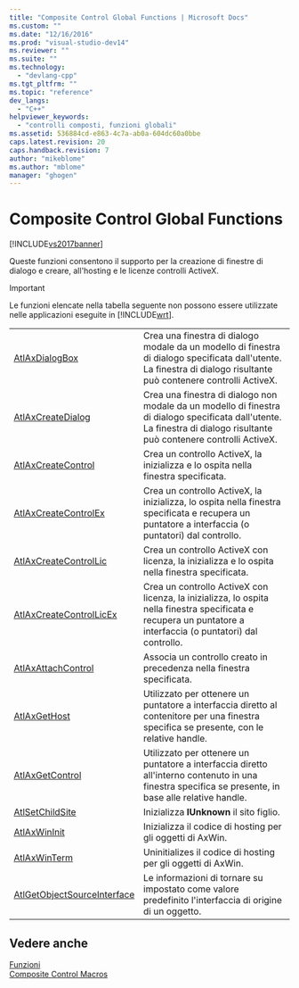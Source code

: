 ```yaml
---
title: "Composite Control Global Functions | Microsoft Docs"
ms.custom: ""
ms.date: "12/16/2016"
ms.prod: "visual-studio-dev14"
ms.reviewer: ""
ms.suite: ""
ms.technology: 
  - "devlang-cpp"
ms.tgt_pltfrm: ""
ms.topic: "reference"
dev_langs: 
  - "C++"
helpviewer_keywords: 
  - "controlli composti, funzioni globali"
ms.assetid: 536884cd-e863-4c7a-ab0a-604dc60a0bbe
caps.latest.revision: 20
caps.handback.revision: 7
author: "mikeblome"
ms.author: "mblome"
manager: "ghogen"
---
```

# Composite Control Global Functions
[!INCLUDE[vs2017banner](../../assembler/inline/includes/vs2017banner.md)]

Queste funzioni consentono il supporto per la creazione di finestre di dialogo e creare, all'hosting e le licenze controlli ActiveX.  
  
> [!IMPORTANT]
>  Le funzioni elencate nella tabella seguente non possono essere utilizzate nelle applicazioni eseguite in [!INCLUDE[wrt](../../atl/reference/includes/wrt_md.md)].  
  
|||  
|-|-|  
|[AtlAxDialogBox](../Topic/AtlAxDialogBox.md)|Crea una finestra di dialogo modale da un modello di finestra di dialogo specificata dall'utente.  La finestra di dialogo risultante può contenere controlli ActiveX.|  
|[AtlAxCreateDialog](../Topic/AtlAxCreateDialog.md)|Crea una finestra di dialogo non modale da un modello di finestra di dialogo specificata dall'utente.  La finestra di dialogo risultante può contenere controlli ActiveX.|  
|[AtlAxCreateControl](../Topic/AtlAxCreateControl.md)|Crea un controllo ActiveX, la inizializza e lo ospita nella finestra specificata.|  
|[AtlAxCreateControlEx](../Topic/AtlAxCreateControlEx.md)|Crea un controllo ActiveX, la inizializza, lo ospita nella finestra specificata e recupera un puntatore a interfaccia \(o puntatori\) dal controllo.|  
|[AtlAxCreateControlLic](../Topic/AtlAxCreateControlLic.md)|Crea un controllo ActiveX con licenza, la inizializza e lo ospita nella finestra specificata.|  
|[AtlAxCreateControlLicEx](../Topic/AtlAxCreateControlLicEx.md)|Crea un controllo ActiveX con licenza, la inizializza, lo ospita nella finestra specificata e recupera un puntatore a interfaccia \(o puntatori\) dal controllo.|  
|[AtlAxAttachControl](../Topic/AtlAxAttachControl.md)|Associa un controllo creato in precedenza nella finestra specificata.|  
|[AtlAxGetHost](../Topic/AtlAxGetHost.md)|Utilizzato per ottenere un puntatore a interfaccia diretto al contenitore per una finestra specifica se presente, con le relative handle.|  
|[AtlAxGetControl](../Topic/AtlAxGetControl.md)|Utilizzato per ottenere un puntatore a interfaccia diretto all'interno contenuto in una finestra specifica se presente, in base alle relative handle.|  
|[AtlSetChildSite](../Topic/AtlSetChildSite.md)|Inizializza **IUnknown** il sito figlio.|  
|[AtlAxWinInit](../Topic/AtlAxWinInit.md)|Inizializza il codice di hosting per gli oggetti di AxWin.|  
|[AtlAxWinTerm](../Topic/AtlAxWinTerm.md)|Uninitializes il codice di hosting per gli oggetti di AxWin.|  
|[AtlGetObjectSourceInterface](../Topic/AtlGetObjectSourceInterface.md)|Le informazioni di tornare su impostato come valore predefinito l'interfaccia di origine di un oggetto.|  
  
## Vedere anche  
 [Funzioni](../../atl/reference/atl-functions.md)   
 [Composite Control Macros](../../atl/reference/composite-control-macros.md)